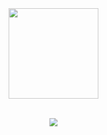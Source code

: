 <div align="center">
  <img 
    src="https://github.com/user-attachments/assets/35d45729-91bd-4e6a-aebb-fa6ca7b17aa1" 
    style="display:block; margin:auto; width:180px; height:auto;" 
    loop 
  />
</div>

<h1 align="center">
  <a href="https://git.io/typing-svg">
    <img src="https://readme-typing-svg.herokuapp.com/?font=Righteous&size=30&center=true&vCenter=true&width=500&height=70&duration=4000&lines=Hi,+I'm+Maryam+!;" />
  </a>
</h1>
